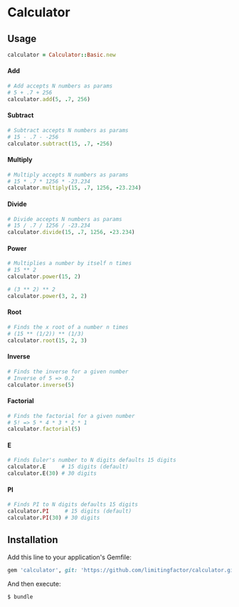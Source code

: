 # Calculator

## Usage
```ruby
calculator = Calculator::Basic.new
```
#### Add
```ruby
# Add accepts N numbers as params
# 5 + .7 + 256
calculator.add(5, .7, 256)
```

#### Subtract
```ruby
# Subtract accepts N numbers as params
# 15 - .7 - -256
calculator.subtract(15, .7, -256)
```

#### Multiply
```ruby
# Multiply accepts N numbers as params
# 15 * .7 * 1256 * -23.234
calculator.multiply(15, .7, 1256, -23.234)
```

#### Divide
```ruby
# Divide accepts N numbers as params
# 15 / .7 / 1256 / -23.234
calculator.divide(15, .7, 1256, -23.234)
```

#### Power
```ruby
# Multiplies a number by itself n times
# 15 ** 2
calculator.power(15, 2)

# (3 ** 2) ** 2
calculator.power(3, 2, 2)
```

#### Root
```ruby
# Finds the x root of a number n times
# (15 ** (1/2)) ** (1/3)
calculator.root(15, 2, 3)
```

#### Inverse
```ruby
# Finds the inverse for a given number
# Inverse of 5 => 0.2
calculator.inverse(5)
```

#### Factorial
```ruby
# Finds the factorial for a given number
# 5! => 5 * 4 * 3 * 2 * 1
calculator.factorial(5)
```

#### E
```ruby
# Finds Euler's number to N digits defaults 15 digits
calculator.E     # 15 digits (default)
calculator.E(30) # 30 digits
```

#### PI
```ruby
# Finds PI to N digits defaults 15 digits
calculator.PI     # 15 digits (default)
calculator.PI(30) # 30 digits
```

## Installation

Add this line to your application's Gemfile:

```ruby
gem 'calculator', git: 'https://github.com/limitingfactor/calculator.git'
```

And then execute:

    $ bundle
